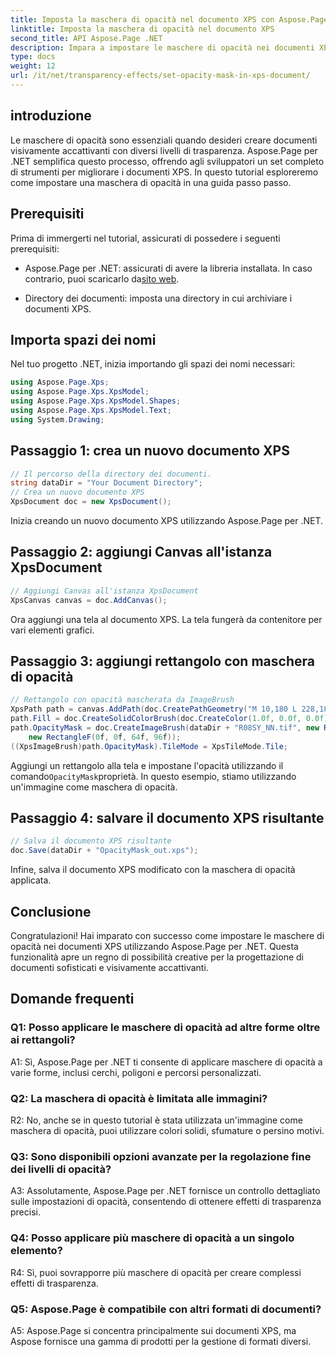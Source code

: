 ```yaml
---
title: Imposta la maschera di opacità nel documento XPS con Aspose.Page per .NET
linktitle: Imposta la maschera di opacità nel documento XPS
second_title: API Aspose.Page .NET
description: Impara a impostare le maschere di opacità nei documenti XPS utilizzando Aspose.Page per .NET. Migliora l'estetica dei documenti senza sforzo.
type: docs
weight: 12
url: /it/net/transparency-effects/set-opacity-mask-in-xps-document/
---
```

## introduzione

Le maschere di opacità sono essenziali quando desideri creare documenti visivamente accattivanti con diversi livelli di trasparenza. Aspose.Page per .NET semplifica questo processo, offrendo agli sviluppatori un set completo di strumenti per migliorare i documenti XPS. In questo tutorial esploreremo come impostare una maschera di opacità in una guida passo passo.

## Prerequisiti

Prima di immergerti nel tutorial, assicurati di possedere i seguenti prerequisiti:

-  Aspose.Page per .NET: assicurati di avere la libreria installata. In caso contrario, puoi scaricarlo da[sito web](https://releases.aspose.com/page/net/).

- Directory dei documenti: imposta una directory in cui archiviare i documenti XPS.

## Importa spazi dei nomi

Nel tuo progetto .NET, inizia importando gli spazi dei nomi necessari:

```csharp
using Aspose.Page.Xps;
using Aspose.Page.Xps.XpsModel;
using Aspose.Page.Xps.XpsModel.Shapes;
using Aspose.Page.Xps.XpsModel.Text;
using System.Drawing;
```

## Passaggio 1: crea un nuovo documento XPS

```csharp
// Il percorso della directory dei documenti.
string dataDir = "Your Document Directory";
// Crea un nuovo documento XPS
XpsDocument doc = new XpsDocument();
```

Inizia creando un nuovo documento XPS utilizzando Aspose.Page per .NET.

## Passaggio 2: aggiungi Canvas all'istanza XpsDocument

```csharp
// Aggiungi Canvas all'istanza XpsDocument
XpsCanvas canvas = doc.AddCanvas();
```

Ora aggiungi una tela al documento XPS. La tela fungerà da contenitore per vari elementi grafici.

## Passaggio 3: aggiungi rettangolo con maschera di opacità

```csharp
// Rettangolo con opacità mascherata da ImageBrush
XpsPath path = canvas.AddPath(doc.CreatePathGeometry("M 10,180 L 228,180 228,285 10,285"));
path.Fill = doc.CreateSolidColorBrush(doc.CreateColor(1.0f, 0.0f, 0.0f));
path.OpacityMask = doc.CreateImageBrush(dataDir + "R08SY_NN.tif", new RectangleF(0f, 0f, 128f, 192f),
    new RectangleF(0f, 0f, 64f, 96f));
((XpsImageBrush)path.OpacityMask).TileMode = XpsTileMode.Tile;
```

 Aggiungi un rettangolo alla tela e impostane l'opacità utilizzando il comando`OpacityMask`proprietà. In questo esempio, stiamo utilizzando un'immagine come maschera di opacità.

## Passaggio 4: salvare il documento XPS risultante

```csharp
// Salva il documento XPS risultante
doc.Save(dataDir + "OpacityMask_out.xps");
```

Infine, salva il documento XPS modificato con la maschera di opacità applicata.

## Conclusione

Congratulazioni! Hai imparato con successo come impostare le maschere di opacità nei documenti XPS utilizzando Aspose.Page per .NET. Questa funzionalità apre un regno di possibilità creative per la progettazione di documenti sofisticati e visivamente accattivanti.

## Domande frequenti

### Q1: Posso applicare le maschere di opacità ad altre forme oltre ai rettangoli?

A1: Sì, Aspose.Page per .NET ti consente di applicare maschere di opacità a varie forme, inclusi cerchi, poligoni e percorsi personalizzati.

### Q2: La maschera di opacità è limitata alle immagini?

R2: No, anche se in questo tutorial è stata utilizzata un'immagine come maschera di opacità, puoi utilizzare colori solidi, sfumature o persino motivi.

### Q3: Sono disponibili opzioni avanzate per la regolazione fine dei livelli di opacità?

A3: Assolutamente, Aspose.Page per .NET fornisce un controllo dettagliato sulle impostazioni di opacità, consentendo di ottenere effetti di trasparenza precisi.

### Q4: Posso applicare più maschere di opacità a un singolo elemento?

R4: Sì, puoi sovrapporre più maschere di opacità per creare complessi effetti di trasparenza.

### Q5: Aspose.Page è compatibile con altri formati di documenti?

A5: Aspose.Page si concentra principalmente sui documenti XPS, ma Aspose fornisce una gamma di prodotti per la gestione di formati diversi.